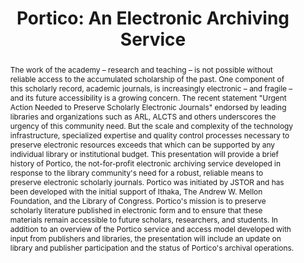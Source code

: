 ---
abstract: The work of the academy – research and teaching – is not possible without
  reliable access to the accumulated scholarship of the past. One component of this
  scholarly record, academic journals, is increasingly electronic – and fragile –
  and its future accessibility is a growing concern. The recent statement "Urgent
  Action Needed to Preserve Scholarly Electronic Journals" endorsed by leading libraries
  and organizations such as ARL, ALCTS and others underscores the urgency of this
  community need. But the scale and complexity of the technology infrastructure, specialized
  expertise and quality control processes necessary to preserve electronic resources
  exceeds that which can be supported by any individual library or institutional budget.
  This presentation will provide a brief history of Portico, the not-for-profit electronic
  archiving service developed in response to the library community's need for a robust,
  reliable means to preserve electronic scholarly journals. Portico was initiated
  by JSTOR and has been developed with the initial support of Ithaka, The Andrew W.
  Mellon Foundation, and the Library of Congress. Portico's mission is to preserve
  scholarly literature published in electronic form and to ensure that these materials
  remain accessible to future scholars, researchers, and students. In addition to
  an overview of the Portico service and access model developed with input from publishers
  and libraries, the presentation will include an update on library and publisher
  participation and the status of Portico's archival operations.
creators:
- Fenton, Eileen
date: null
document_url: https://services.phaidra.univie.ac.at/api/object/o:294559/download
grand_parent: iPRES
institutions: []
keywords:
- ithaca
landing_page_url: https://phaidra.univie.ac.at/o:294559
language: eng
layout: publication
license: CC BY-SA 3.0 AT
notes_url: null
parent: iPRES 2006
publication_type: presentation
size: 236689
slides_url: null
source_name: iPRES
stream_url: null
title: 'Portico: An Electronic Archiving Service'
year: 2006
---
